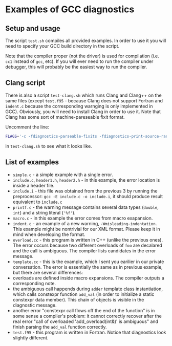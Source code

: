 # Examples of GCC diagnostics

## Setup and usage

The script `test.sh` compiles all provided examples. In order to use it you
will need to specify your GCC build directory in the script.

Note that the compiler proper (not the driver) is used for compilation (i.e.
`cc1` instead of `gcc`, etc). If you will ever need to run the compiler under
debugger, this will probably be the easiest way to run the compiler.

## Clang script

There is also a script `test-clang.sh` which runs Clang and Clang++ on the
same files (except `test.f95` - because Clang does not support Fortran and
`indent.c` because the corresponding warnging is only implemented in GCC).
Obviously, you will need to install Clang in order to use it. Note that Clang
has some sort of machine-pareseable fixit format.

Uncomment the line:

```bash
FLAGS='-c -fdiagnostics-parseable-fixits -fdiagnostics-print-source-range-info'
```

in `test-clang.sh` to see what it looks like.

## List of examples

- `simple.c` - a simple example with a single error.
- `include.c`, `header1.h`, `header2.h` - in this example, the error location
  is inside a header file.
- `include.i` - this file was obtained from the previous 3 by running the
  preprocessor: `gcc -E include.c -o include.i`,
  it should produce result equivalent to `include.c`
- `printf.c` - the warning message contains several data types (`double`,
  `int`) and a string literal (`'%f'`).
- `macro.c` - in this example the error comes from macro exapansion.
- `indent.c` - an example of a new warning, `-Wmisleading-indentation`. This
  example might be nontrivial for our XML format. Please keep it in mind when
  developing the format.
- `overload.cc` - this program is written in C++ (unlike the previous ones).
  The error occurs because two different overloads of `foo` are decalared
  and the call is ambiguous. The compiler lists candidates in the error
  message.
- `template.cc` - this is the example, which I sent you earilier in our private
  conversation. The error is essentially the same as in previous example, but
  there are several differences:
 - overloads are defined inside macro expansions. The compiler outputs a
   corresponding note.
 - the ambiguous call happends during `adder` template class instantiation, 
   which calls constexpr function `add_val` (in order to initialize a static
   constexpr data member). This chain of objects is visible in the diagnostic
   message.
 - another error "constexpr call flows off the end of the function" is in some
   sense a compiler's problem: it cannot correctly recover after the real error
   "call of overloaded 'add_overload(int&)' is ambiguous" and finish parsing
   the `add_val` function correctly.
- `test.f95` - this program is written in Fortran. Notice that diagnostics
  look slightly different.
